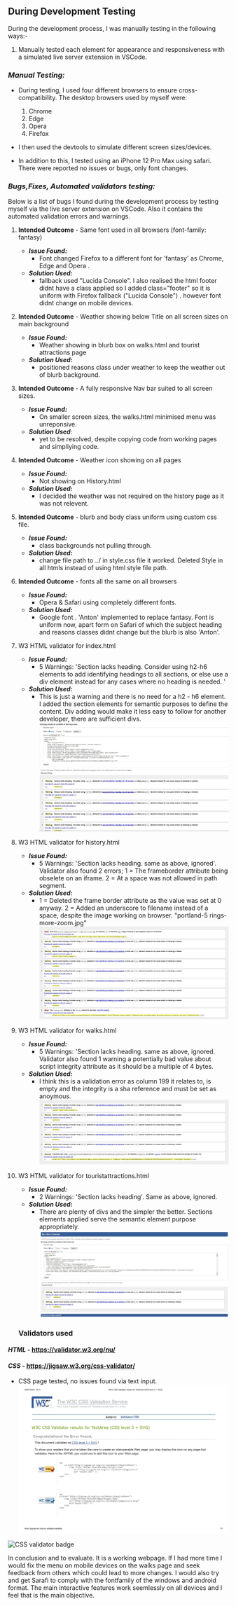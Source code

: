 ## **During Development Testing**
During the development process, I was manually testing in the following ways:-

1. Manually tested each element for appearance and responsiveness with a simulated live server extension in VSCode.
 
### ***Manual Testing:***
* During testing, I used four different browsers to ensure cross-compatibility. The desktop browsers used by myself were:

  1. Chrome
  2. Edge
  3. Opera
  4. Firefox

* I then used the devtools to simulate different screen sizes/devices.
* In addition to this, I tested using an iPhone 12 Pro Max using safari. There were reported no issues or bugs, only font changes.

### ***Bugs,Fixes, Automated validators testing:***

Below is a list of bugs I found during the development process by testing myself via the live server extension on VSCode. Also it contains the automated validation errors and warnings.

1. **Intended Outcome** - Same font used in all browsers (font-family: fantasy)
    * ***Issue Found:*** 
        * Font changed Firefox to a different font for 'fantasy' as Chrome, Edge and Opera .
    * ***Solution Used:*** 
        * fallback used "Lucida Console". I also realised the html footer didnt have a class applied so I added class="footer" so it is uniform with Firefox fallback ("Lucida Console") . however font didnt change on mobile devices.
2. **Intended Outcome** - Weather showing below Title on all screen sizes on main background 
    * ***Issue Found:*** 
        * Weather showing in blurb box on walks.html and tourist attractions page
    * ***Solution Used:***    
        * positioned reasons class under weather to keep the weather out of blurb background.
3. **Intended Outcome** - A fully responsive Nav bar suited to all screen sizes.
    * ***Issue Found:*** 
        * On smaller screen sizes, the walks.html minimised menu was unreponsive.
    * ***Solution Used***:
        *   yet to be resolved, despite copying code from working pages and simpliying code. 
4. **Intended Outcome** - Weather icon showing on all pages
    * ***Issue Found:*** 
        * Not showing on History.html
    * ***Solution Used:*** 
        * I decided the weather was not required on the history page as it was not relevent.
5. **Intended Outcome** - blurb and body class uniform using custom css file.
    * ***Issue Found:*** 
        * class backgrounds not pulling through.
    * ***Solution Used:***
        * change file path to ../ in style.css file it worked.  Deleted Style in all htmls instead of using html style file path.
6. **Intended Outcome** - fonts all the same on all browsers
    * ***Issue Found:***
        * Opera & Safari using completely different fonts.
    * ***Solution Used:***
        * Google font . 'Anton' implemented to replace fantasy.  Font is uniform now, apart form on Safari of which the subject heading and reasons classes didnt change but the blurb is also 'Anton'. 
7. W3 HTML validator for index.html
    * ***Issue Found:***
        * 5 Warnings: 'Section lacks heading. Consider using h2-h6 elements to add identifying headings to all sections, or else use a div element instead for any cases where no heading is needed.   '
    * ***Solution Used:***
        * This is just a warning and there is no need for a h2 - h6 element.  I added the section elements for semantic purposes to define the content.  Div adding would make it less easy to follow for another developer, there are sufficient divs.
          ![Screenshot of W3C Validator](docs/automated_testing/index5warningssnip.JPG)
8. W3 HTML validator for history.html
    * ***Issue Found:***
        * 5 Warnings: 'Section lacks heading. same as above, ignored'.  Validator also found 2 errors; 1 = The frameborder attribute being obselete on an iframe. 2 = At a space was not allowed in path segment.  
    * ***Solution Used:***
        * 1 = Deleted the frame border attribute as the value was set at 0 anyway. 2 = Added an underscore to filename instead of a space, despite the image working on browser. "portland-5 rings-more-zoom.jpg"
          ![Screenshot of W3C Validator](docs/automated_testing/historyhtmlvalidationresults.jpg)
9. W3 HTML validator for walks.html
    * ***Issue Found:***
        * 5 Warnings: 'Section lacks heading. same as above, ignored.  Validator also found 1 warning a potentially bad value about script integrity attribute as it should be a multiple of 4 bytes.
    * ***Solution Used:***
        * I think this is a validation error as column 199 it relates to, is empty and the integrity is a sha reference and must be set as anoymous.
          ![Screenshot of W3C Validator](docs/automated_testing/walkshtmlvalidatorresults.jpg)
        
10. W3 HTML validator for touristattractions.html
    * ***Issue Found:***
        * 2 Warnings: 'Section lacks heading'. Same as above, ignored. 
    * ***Solution Used:***
        *  There are plenty of divs and the simpler the better.  Sections elements applied serve the semantic element purpose appropriately.
           ![Screenshot of W3C Validator](docs/automated_testing/touristattractionshtmlcheckersnip.jpg)

    ### **Validators used**

#### ***HTML*** - https://validator.w3.org/nu/

#### ***CSS*** - https://jigsaw.w3.org/css-validator/

* CSS page tested, no issues found via text input.
  ![Screenshot of W3C Validator](docs/automated_testing/W3C_CSS_Validator_results_for_TextArea(CSS_level_3+_SVG)_page-0001.jpg)

![CSS validator badge](https://jigsaw.w3.org/css-validator/images/vcss)

In conclusion and to evaluate. It is a working webpage.  If I had more time I would fix the menu on mobile devices on the walks page and seek feedback from others which could lead to more changes.  I would also try and get Sarafi to comply with the fontfamily of the windows and android format.  The main interactive features work seemlessly on all devices and I feel that is the main objective.
